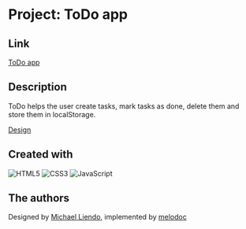 # Project: ToDo app

## Link

[ToDo app](https://melodoc.github.io/finance-dashboard/)

## Description

ToDo helps the user create tasks, mark tasks as done, delete them and store them in localStorage.

[Design](https://www.figma.com/community/file/1124486462945035586)

## Created with
![HTML5](https://img.shields.io/badge/html5-%23E34F26.svg?style=for-the-badge&logo=html5&logoColor=white) ![CSS3](https://img.shields.io/badge/css3-%231572B6.svg?style=for-the-badge&logo=css3&logoColor=white) ![JavaScript](https://img.shields.io/badge/JavaScript-ffd24a?style=for-the-badge&logo=javascript&logoColor=white)

## The authors

Designed by [Michael Liendo](https://www.figma.com/@michaelliendo), implemented by [melodoc](https://github.com/melodoc)